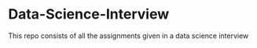 # Data-Science-Interview
This repo consists of all the assignments given in a data science interview
